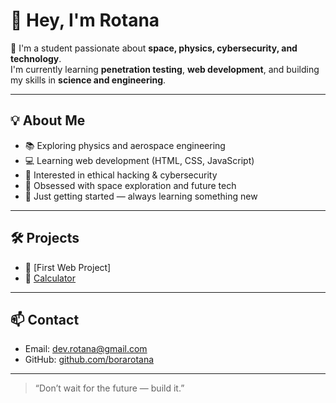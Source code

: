 # 👋 Hey, I'm Rotana

🚀 I'm a student passionate about **space, physics, cybersecurity, and technology**.  
I'm currently learning **penetration testing**, **web development**, and building my skills in **science and engineering**.

---

## 💡 About Me

- 📚 Exploring physics and aerospace engineering  
- 💻 Learning web development (HTML, CSS, JavaScript)  
- 🔐 Interested in ethical hacking & cybersecurity  
- 🌌 Obsessed with space exploration and future tech  
- 🎒 Just getting started — always learning something new  

---

## 🛠️ Projects
- 🔗 [First Web Project]
- 🔗 [Calculator](https://github.com/borarotana/roadmap-for-learnweb/tree/Learn-Web-Front-End-My_Project/Calculator%20)

---

## 📫 Contact

- Email: [dev.rotana@gmail.com](mailto:dev.rotana@gmail.com)
- GitHub: [github.com/borarotana](https://github.com/borarotana)

---

> “Don’t wait for the future — build it.”

